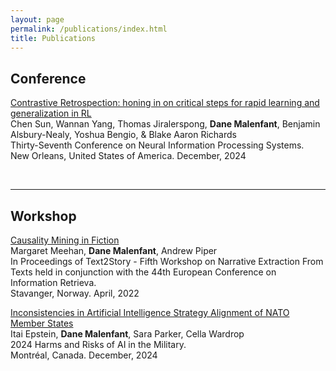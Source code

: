 ```yaml
---
layout: page
permalink: /publications/index.html
title: Publications
---
```


## Conference
[Contrastive Retrospection: honing in on critical steps for rapid learning and generalization in RL](https://proceedings.neurips.cc/paper_files/paper/2023/file/6357d6d068622c962391081d296bed69-Paper-Conference.pdf) <br>Chen Sun, Wannan Yang, Thomas Jiralerspong, **Dane Malenfant**, Benjamin Alsbury-Nealy, Yoshua Bengio, & Blake Aaron Richards<br>Thirty-Seventh Conference on Neural Information Processing Systems.<br> New Orleans, United States of America. December, 2024<br>

  <br>

---

## Workshop
[Causality Mining in Fiction](https://ceur-ws.org/Vol-3117/paper3.pdf) <br>Margaret Meehan, **Dane Malenfant**, Andrew Piper<br> In Proceedings of Text2Story - Fifth Workshop on Narrative Extraction From Texts held in conjunction with the 44th European Conference on Information Retrieva. <br>Stavanger, Norway. April, 2022<br>

[Inconsistencies in Artificial Intelligence Strategy Alignment of NATO Member States](https://openreview.net/pdf?id=apB72N0nxF) <br>Itai Epstein, **Dane Malenfant**, Sara Parker, Cella Wardrop<br> 2024 Harms and Risks of AI in the Military. <br> Montréal, Canada. December, 2024

<br>
